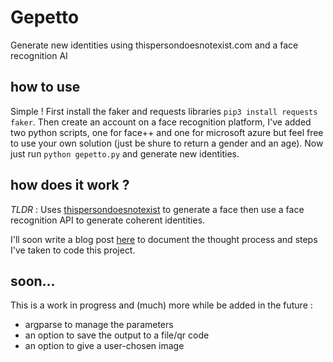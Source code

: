 # Gepetto
Generate new identities using thispersondoesnotexist.com and a face recognition AI

## how to use

Simple ! First install the faker and requests libraries
```pip3 install requests faker```.
Then create an account on a face recognition platform, I've added two python scripts, one for face++ and one for microsoft azure but feel free to use your own solution (just be shure to return a gender and an age).
Now just run 
```python gepetto.py```
and generate new identities.

## how does it work ?

_TLDR_ : Uses [thispersondoesnotexist](https://thispersondoesnotexist.com) to generate a face then use a face recognition API to generate coherent identities.

I'll soon write a blog post [here](https://yarienkiva.ml/whatever_this_article_is_called) to document the thought process and steps I've taken to code this project.

## soon...
This is a work in progress and (much) more while be added in the future :
* argparse to manage the parameters
* an option to save the output to a file/qr code
* an option to give a user-chosen image
